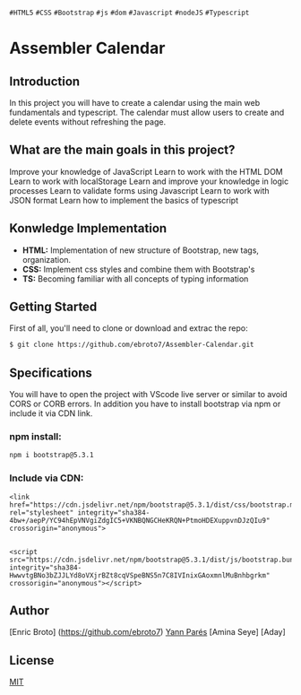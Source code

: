 `#HTML5` `#CSS` `#Bootstrap` `#js` `#dom` `#Javascript` `#nodeJS` `#Typescript` 

# Assembler Calendar 

## Introduction ##
In this project you will have to create a calendar using the main web fundamentals and typescript.
The calendar must allow users to create and delete events without refreshing the page.
## What are the main goals in this project? ##
Improve your knowledge of JavaScript
Learn to work with the HTML DOM
Learn to work with localStorage
Learn and improve your knowledge in logic processes
Learn to validate forms using Javascript
Learn to work with JSON format
Learn how to implement the basics of typescript

## Konwledge Implementation ##
* **HTML:** Implementation of new structure of Bootstrap, new tags, organization.
* **CSS:** Implement css styles and combine them with Bootstrap's
* **TS:** Becoming familiar with all concepts of typing information



## Getting Started

First of all, you'll need to clone or download and extrac the repo:

```bash
$ git clone https://github.com/ebroto7/Assembler-Calendar.git
```

## Specifications

You will have to open the project with VScode live server or similar to avoid CORS or CORB errors.
In addition you have to install bootstrap via npm or include it via CDN link.

### npm install:

```bash
npm i bootstrap@5.3.1
```

### Include via CDN:

```
<link href="https://cdn.jsdelivr.net/npm/bootstrap@5.3.1/dist/css/bootstrap.min.css" rel="stylesheet" integrity="sha384-4bw+/aepP/YC94hEpVNVgiZdgIC5+VKNBQNGCHeKRQN+PtmoHDEXuppvnDJzQIu9" crossorigin="anonymous">


<script src="https://cdn.jsdelivr.net/npm/bootstrap@5.3.1/dist/js/bootstrap.bundle.min.js" integrity="sha384-HwwvtgBNo3bZJJLYd8oVXjrBZt8cqVSpeBNS5n7C8IVInixGAoxmnlMuBnhbgrkm" crossorigin="anonymous"></script>
```

## Author

[Enric Broto] (https://github.com/ebroto7)
[Yann Parés](https://github.com/YannPares)
[Amina Seye]
[Aday]

## License 

[MIT](https://choosealicense.com/licenses/mit/)
